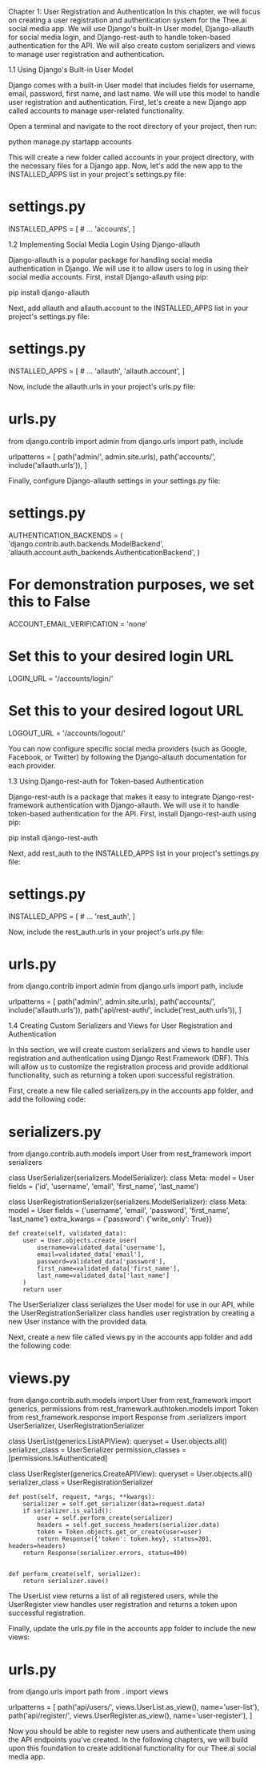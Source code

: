 Chapter 1: User Registration and Authentication
In this chapter, we will focus on creating a user registration and authentication system for the Thee.ai social media app. We will use Django's built-in User model, Django-allauth for social media login, and Django-rest-auth to handle token-based authentication for the API. We will also create custom serializers and views to manage user registration and authentication.

1.1 Using Django's Built-in User Model

Django comes with a built-in User model that includes fields for username, email, password, first name, and last name. We will use this model to handle user registration and authentication. First, let's create a new Django app called accounts to manage user-related functionality.

Open a terminal and navigate to the root directory of your project, then run:

python manage.py startapp accounts


This will create a new folder called accounts in your project directory, with the necessary files for a Django app. Now, let's add the new app to the INSTALLED_APPS list in your project's settings.py file:

# settings.py
INSTALLED_APPS = [
    # ...
    'accounts',
]


1.2 Implementing Social Media Login Using Django-allauth

Django-allauth is a popular package for handling social media authentication in Django. We will use it to allow users to log in using their social media accounts. First, install Django-allauth using pip:

pip install django-allauth

Next, add allauth and allauth.account to the INSTALLED_APPS list in your project's settings.py file:
# settings.py
INSTALLED_APPS = [
    # ...
    'allauth',
    'allauth.account',
]


Now, include the allauth.urls in your project's urls.py file:
# urls.py
from django.contrib import admin
from django.urls import path, include

urlpatterns = [
    path('admin/', admin.site.urls),
    path('accounts/', include('allauth.urls')),
]


Finally, configure Django-allauth settings in your settings.py file:

# settings.py
AUTHENTICATION_BACKENDS = (
    'django.contrib.auth.backends.ModelBackend',
    'allauth.account.auth_backends.AuthenticationBackend',
)

# For demonstration purposes, we set this to False
ACCOUNT_EMAIL_VERIFICATION = 'none'

# Set this to your desired login URL
LOGIN_URL = '/accounts/login/'

# Set this to your desired logout URL
LOGOUT_URL = '/accounts/logout/'


You can now configure specific social media providers (such as Google, Facebook, or Twitter) by following the Django-allauth documentation for each provider.

1.3 Using Django-rest-auth for Token-based Authentication

Django-rest-auth is a package that makes it easy to integrate Django-rest-framework authentication with Django-allauth. We will use it to handle token-based authentication for the API. First, install Django-rest-auth using pip:

pip install django-rest-auth

Next, add rest_auth to the INSTALLED_APPS list in your project's settings.py file:

# settings.py
INSTALLED_APPS = [
    # ...
    'rest_auth',
]


Now, include the rest_auth.urls in your project's urls.py file:

# urls.py
from django.contrib import admin
from django.urls import path, include

urlpatterns = [
    path('admin/', admin.site.urls),
    path('accounts/', include('allauth.urls')),
    path('api/rest-auth/', include('rest_auth.urls')),
]

1.4 Creating Custom Serializers and Views for User Registration and Authentication

In this section, we will create custom serializers and views to handle user registration and authentication using Django Rest Framework (DRF). This will allow us to customize the registration process and provide additional functionality, such as returning a token upon successful registration.

First, create a new file called serializers.py in the accounts app folder, and add the following code:

# serializers.py
from django.contrib.auth.models import User
from rest_framework import serializers


class UserSerializer(serializers.ModelSerializer):
    class Meta:
        model = User
        fields = ('id', 'username', 'email', 'first_name', 'last_name')


class UserRegistrationSerializer(serializers.ModelSerializer):
    class Meta:
        model = User
        fields = ('username', 'email', 'password', 'first_name', 'last_name')
        extra_kwargs = {'password': {'write_only': True}}

    def create(self, validated_data):
        user = User.objects.create_user(
            username=validated_data['username'],
            email=validated_data['email'],
            password=validated_data['password'],
            first_name=validated_data['first_name'],
            last_name=validated_data['last_name']
        )
        return user

The UserSerializer class serializes the User model for use in our API, while the UserRegistrationSerializer class handles user registration by creating a new User instance with the provided data.

Next, create a new file called views.py in the accounts app folder and add the following code:

# views.py
from django.contrib.auth.models import User
from rest_framework import generics, permissions
from rest_framework.authtoken.models import Token
from rest_framework.response import Response
from .serializers import UserSerializer, UserRegistrationSerializer


class UserList(generics.ListAPIView):
    queryset = User.objects.all()
    serializer_class = UserSerializer
    permission_classes = [permissions.IsAuthenticated]


class UserRegister(generics.CreateAPIView):
    queryset = User.objects.all()
    serializer_class = UserRegistrationSerializer

    def post(self, request, *args, **kwargs):
        serializer = self.get_serializer(data=request.data)
        if serializer.is_valid():
            user = self.perform_create(serializer)
            headers = self.get_success_headers(serializer.data)
            token = Token.objects.get_or_create(user=user)
            return Response({'token': token.key}, status=201, headers=headers)
        return Response(serializer.errors, status=400)
        

    def perform_create(self, serializer):
        return serializer.save()


The UserList view returns a list of all registered users, while the UserRegister view handles user registration and returns a token upon successful registration.

Finally, update the urls.py file in the accounts app folder to include the new views:

# urls.py
from django.urls import path
from . import views

urlpatterns = [
    path('api/users/', views.UserList.as_view(), name='user-list'),
    path('api/register/', views.UserRegister.as_view(), name='user-register'),
]


Now you should be able to register new users and authenticate them using the API endpoints you've created. In the following chapters, we will build upon this foundation to create additional functionality for our Thee.ai social media app.


